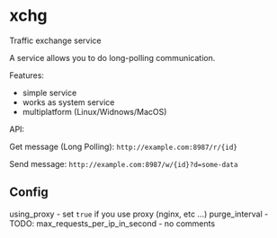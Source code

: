 # xchg
Traffic exchange service

A service allows you to do long-polling communication.

Features:
- simple service
- works as system service
- multiplatform (Linux/Widnows/MacOS)

API:

Get message (Long Polling):
`http://example.com:8987/r/{id}`

Send message:
`http://example.com:8987/w/{id}?d=some-data`

## Config

using_proxy - set `true` if you use proxy (nginx, etc ...)
purge_interval - TODO:
max_requests_per_ip_in_second - no comments
